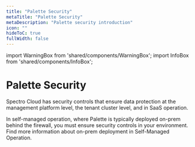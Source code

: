 ```yaml
---
title: "Palette Security"
metaTitle: "Palette Security"
metaDescription: "Palette security introduction"
icon: ""
hideToC: true
fullWidth: false
---
```


import WarningBox from 'shared/components/WarningBox';
import InfoBox from 'shared/components/InfoBox';


# Palette Security

Spectro Cloud has security controls that ensure data protection at the management platform level, the tenant cluster level, and in SaaS operation. 

In self-managed operation, where Palette is typically deployed on-prem behind the firewall, you must ensure security controls in your environment. Find more information about on-prem deployment in Self-Managed Operation.
